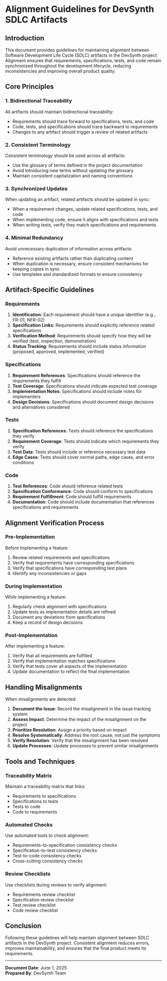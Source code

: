 # Alignment Guidelines for DevSynth SDLC Artifacts

## Introduction

This document provides guidelines for maintaining alignment between Software Development Life Cycle (SDLC) artifacts in the DevSynth project. Alignment ensures that requirements, specifications, tests, and code remain synchronized throughout the development lifecycle, reducing inconsistencies and improving overall product quality.

## Core Principles

### 1. Bidirectional Traceability

All artifacts should maintain bidirectional traceability:
- Requirements should trace forward to specifications, tests, and code
- Code, tests, and specifications should trace backward to requirements
- Changes to any artifact should trigger a review of related artifacts

### 2. Consistent Terminology

Consistent terminology should be used across all artifacts:
- Use the glossary of terms defined in the project documentation
- Avoid introducing new terms without updating the glossary
- Maintain consistent capitalization and naming conventions

### 3. Synchronized Updates

When updating an artifact, related artifacts should be updated in sync:
- When a requirement changes, update related specifications, tests, and code
- When implementing code, ensure it aligns with specifications and tests
- When writing tests, verify they match specifications and requirements

### 4. Minimal Redundancy

Avoid unnecessary duplication of information across artifacts:
- Reference existing artifacts rather than duplicating content
- When duplication is necessary, ensure consistent mechanisms for keeping copies in sync
- Use templates and standardized formats to ensure consistency

## Artifact-Specific Guidelines

### Requirements

1. **Identification**: Each requirement should have a unique identifier (e.g., FR-01, NFR-02)
2. **Specification Links**: Requirements should explicitly reference related specifications
3. **Verification Method**: Requirements should specify how they will be verified (test, inspection, demonstration)
4. **Status Tracking**: Requirements should include status information (proposed, approved, implemented, verified)

### Specifications

1. **Requirement References**: Specifications should reference the requirements they fulfill
2. **Test Coverage**: Specifications should indicate expected test coverage
3. **Implementation Notes**: Specifications should include notes for implementers
4. **Design Decisions**: Specifications should document design decisions and alternatives considered

### Tests

1. **Specification References**: Tests should reference the specifications they verify
2. **Requirement Coverage**: Tests should indicate which requirements they verify
3. **Test Data**: Tests should include or reference necessary test data
4. **Edge Cases**: Tests should cover normal paths, edge cases, and error conditions

### Code

1. **Test References**: Code should reference related tests
2. **Specification Conformance**: Code should conform to specifications
3. **Requirement Fulfillment**: Code should fulfill requirements
4. **Documentation**: Code should include documentation that references specifications and requirements

## Alignment Verification Process

### Pre-Implementation

Before implementing a feature:
1. Review related requirements and specifications
2. Verify that requirements have corresponding specifications
3. Verify that specifications have corresponding test plans
4. Identify any inconsistencies or gaps

### During Implementation

While implementing a feature:
1. Regularly check alignment with specifications
2. Update tests as implementation details are refined
3. Document any deviations from specifications
4. Keep a record of design decisions

### Post-Implementation

After implementing a feature:
1. Verify that all requirements are fulfilled
2. Verify that implementation matches specifications
3. Verify that tests cover all aspects of the implementation
4. Update documentation to reflect the final implementation

## Handling Misalignments

When misalignments are detected:

1. **Document the Issue**: Record the misalignment in the issue tracking system
2. **Assess Impact**: Determine the impact of the misalignment on the project
3. **Prioritize Resolution**: Assign a priority based on impact
4. **Resolve Systematically**: Address the root cause, not just the symptoms
5. **Verify Resolution**: Verify that the misalignment has been resolved
6. **Update Processes**: Update processes to prevent similar misalignments

## Tools and Techniques

### Traceability Matrix

Maintain a traceability matrix that links:
- Requirements to specifications
- Specifications to tests
- Tests to code
- Code to requirements

### Automated Checks

Use automated tools to check alignment:
- Requirements-to-specification consistency checks
- Specification-to-test consistency checks
- Test-to-code consistency checks
- Cross-cutting consistency checks

### Review Checklists

Use checklists during reviews to verify alignment:
- Requirements review checklist
- Specification review checklist
- Test review checklist
- Code review checklist

## Conclusion

Following these guidelines will help maintain alignment between SDLC artifacts in the DevSynth project. Consistent alignment reduces errors, improves maintainability, and ensures that the final product meets its requirements.

---

**Document Date**: June 1, 2025  
**Prepared By**: DevSynth Team